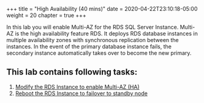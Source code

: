 +++
title = "High Availability (40 mins)"
date = 2020-04-22T23:10:18-05:00
weight = 20
chapter = true
+++

<div align="left">In this lab you will enable Multi-AZ for the RDS SQL Server Instance. Multi-AZ is the high availability feature RDS. It deploys RDS database instances in multiple availability zones with synchronous replication between the instances. In the event of the primary database instance fails, the secondary instance automatically takes over to become the new primary.</div>  

## This lab contains following tasks:
1. [Modify the RDS Instance to enable Multi-AZ (HA)](lab2/1_enablemultiaz.html)
2. [Reboot the RDS Instance to failover to standby node](lab2/2_failover.html)